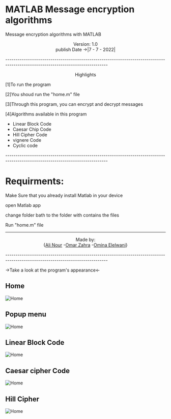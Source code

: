 # MATLAB Message encryption algorithms

Message encryption algorithms with MATLAB

<p align="center"> Version: 1.0<br> publish Date ->|7 - 7 - 2022|</p>
--------------------------------------------------------------------------------------------------------------------------------
<p align="center"> Highlights </p>

[1]To run the program 

[2]You shoud run the "home.m" file

[3]Through this program, you can encrypt and decrypt messages

[4]Algorithms available in this program

<ul>
  <li>Linear Block Code</li>
  <li>Caesar Chip Code</li>
  <li>Hill Cipher Code</li>
  <li>vignere Code</li>
  <li>Cyclic code</li>
</ul>
--------------------------------------------------------------------------------------------------------------------------------

# Requirments:

Make Sure that you already install Matlab in your device

open Matlab app

change folder bath to the folder with contains the files

Run "home.m" file


--------------------------------------------------------------------------------------------------------------------------------
<p align="center"> Made by: <br>{<a href="https://www.linkedin.com/in/ali-nour-3309581b9/">Ali Nour</a> -<a href="https://www.linkedin.com/in/omar-zahra-0021941a8/">Omar Zahra</a> -<a href="[https://www.linkedin.com/in/omar-zahra-0021941a8](https://www.linkedin.com/in/omnia-elelwani-21897a195/)/">Omina Elelwani</a>}</p>
--------------------------------------------------------------------------------------------------------------------------------

->Take a look at the program's appearance<-

<h2>Home</h2>
<img src="https://user-images.githubusercontent.com/74410154/177701941-c59dc375-e24c-4274-b48a-b7d2b543dff7.png" alt="Home">

<h2>Popup menu</h2>
<img src="https://user-images.githubusercontent.com/74410154/177702031-d20221f1-dd98-467e-8350-bd82a676aa77.png" alt="Home">

<h2>Linear Block Code</h2>
<img src="https://user-images.githubusercontent.com/74410154/177702149-69964228-9f48-4cd8-b5d0-d94c9f6c8324.png" alt="Home">
<h2> Caesar cipher Code</h2>
<img src="https://user-images.githubusercontent.com/74410154/177702232-c91664ce-7883-4b36-8ac5-704444108535.png" alt="Home">
<h2> Hill Cipher</h2>
<img src="https://user-images.githubusercontent.com/74410154/177702390-cdaffa6e-cd97-45b0-a9bb-6ab76a4b60a9.png" alt="Home">


